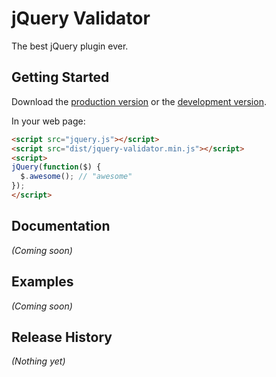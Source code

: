 # jQuery Validator

The best jQuery plugin ever.

## Getting Started
Download the [production version][min] or the [development version][max].

[min]: https://raw.github.com/void/jquery-validator/master/dist/jquery-validator.min.js
[max]: https://raw.github.com/void/jquery-validator/master/dist/jquery-validator.js

In your web page:

```html
<script src="jquery.js"></script>
<script src="dist/jquery-validator.min.js"></script>
<script>
jQuery(function($) {
  $.awesome(); // "awesome"
});
</script>
```

## Documentation
_(Coming soon)_

## Examples
_(Coming soon)_

## Release History
_(Nothing yet)_
